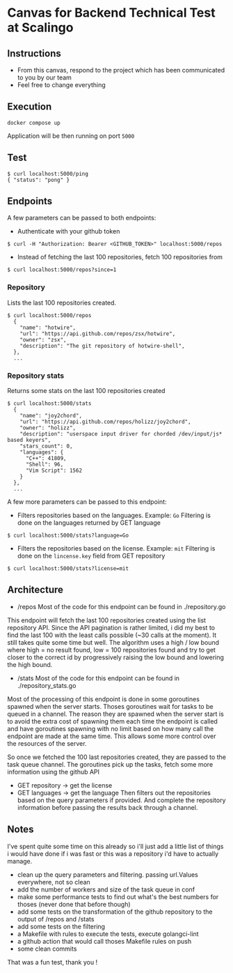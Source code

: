 # Canvas for Backend Technical Test at Scalingo

## Instructions

* From this canvas, respond to the project which has been communicated to you by our team
* Feel free to change everything

## Execution

```
docker compose up
```

Application will be then running on port `5000`

## Test

```
$ curl localhost:5000/ping
{ "status": "pong" }
```

## Endpoints

A few parameters can be passed to both endpoints:

* Authenticate with your github token
```
$ curl -H "Authorization: Bearer <GITHUB_TOKEN>" localhost:5000/repos
```

* Instead of fetching the last 100 repositories, fetch 100 repositories from <id>
```
$ curl localhost:5000/repos?since=1
```

### Repository

Lists the last 100 repositories created.
```
$ curl localhost:5000/repos
  {
    "name": "hotwire",
    "url": "https://api.github.com/repos/zsx/hotwire",
    "owner": "zsx",
    "description": "The git repository of hotwire-shell",
  },
  ...
```

### Repository stats

Returns some stats on the last 100 repositories created

```
$ curl localhost:5000/stats
  {
    "name": "joy2chord",
    "url": "https://api.github.com/repos/holizz/joy2chord",
    "owner": "holizz",
    "description": "userspace input driver for chorded /dev/input/js* based keyers",
    "stars_count": 0,
    "languages": {
      "C++": 41809,
      "Shell": 96,
      "Vim Script": 1562
    }
  },
  ...
```

A few more parameters can be passed to this endpoint:

* Filters repositories based on the languages. Example: `Go`
Filtering is done on the languages returned by GET language
```
$ curl localhost:5000/stats?language=Go

```

* Filters the repositories based on the license. Example: `mit`
Filtering is done on the `lincense.key` field from GET repository
```
$ curl localhost:5000/stats?license=mit

```

## Architecture

* /repos
Most of the code for this endpoint can be found in ./repository.go

This endpoint will fetch the last 100 repositories created using the list repository API.
Since the API pagination is rather limited, i did my best to find the last 100 with the least calls possible (~30 calls at the moment).
It still takes quite some time but well.
The algorithm uses a high / low bound where high = no result found, low = 100 repositories found and try to get closer to the correct id
by progressively raising the low bound and lowering the high bound.

* /stats
Most of the code for this endpoint can be found in ./repository_stats.go

Most of the processing of this endpoint is done in some goroutines spawned when the server starts.
Thoses goroutines wait for tasks to be queued in a channel.
The reason they are spawned when the server start is to avoid the extra cost of spawning them each time
the endpoint is called and have goroutines spawning with no limit based on how many call the endpoint
are made at the same time. This allows some more control over the resources of the server.

So once we fetched the 100 last repositories created, they are passed to the task queue channel.
The goroutines pick up the tasks, fetch some more information using the github API
- GET repository -> get the license
- GET languages -> get the language
Then filters out the repositories based on the query parameters if provided.
And complete the repository information before passing the results back through a channel.


## Notes

I've spent quite some time on this already so i'll just add a little list of things i would have done if i was fast or this was a repository i'd have to actually manage.
* clean up the query parameters and filtering. passing url.Values everywhere, not so clean
* add the number of workers and size of the task queue in conf
* make some performance tests to find out what's the best numbers for thoses (never done that before though)
* add some tests on the transformation of the github repository to the output of /repos and /stats
* add some tests on the filtering
* a Makefile with rules to execute the tests, execute golangci-lint
* a github action that would call thoses Makefile rules on push
* some clean commits

That was a fun test, thank you !

